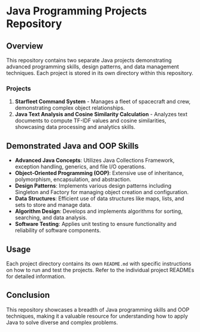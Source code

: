 # Java Programming Projects Repository

## Overview
This repository contains two separate Java projects demonstrating advanced programming skills, design patterns, and data management techniques. Each project is stored in its own directory within this repository.

### Projects
1. **Starfleet Command System** - Manages a fleet of spacecraft and crew, demonstrating complex object relationships.
2. **Java Text Analysis and Cosine Similarity Calculation** - Analyzes text documents to compute TF-IDF values and cosine similarities, showcasing data processing and analytics skills.

## Demonstrated Java and OOP Skills
- **Advanced Java Concepts**: Utilizes Java Collections Framework, exception handling, generics, and file I/O operations.
- **Object-Oriented Programming (OOP)**: Extensive use of inheritance, polymorphism, encapsulation, and abstraction.
- **Design Patterns**: Implements various design patterns including Singleton and Factory for managing object creation and configuration.
- **Data Structures**: Efficient use of data structures like maps, lists, and sets to store and manage data.
- **Algorithm Design**: Develops and implements algorithms for sorting, searching, and data analysis.
- **Software Testing**: Applies unit testing to ensure functionality and reliability of software components.

## Usage
Each project directory contains its own `README.md` with specific instructions on how to run and test the projects. Refer to the individual project READMEs for detailed information.

## Conclusion
This repository showcases a breadth of Java programming skills and OOP techniques, making it a valuable resource for understanding how to apply Java to solve diverse and complex problems.

